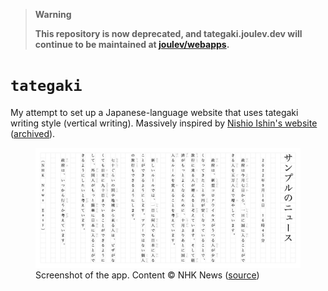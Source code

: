 > **Warning**
>
> **This repository is now deprecated, and tategaki.joulev.dev will continue to be maintained at [joulev/webapps](https://github.com/joulev/webapps/tree/main/apps/tategaki).**

# `tategaki`

My attempt to set up a Japanese-language website that uses tategaki writing
style (vertical writing). Massively inspired by [Nishio Ishin's website](http://ni.siois.in)
([archived](https://web.archive.org/web/20220304235332/http://ni.siois.in/)).

<figure>
  <img
    src="/static/screenshot.png"
    alt="App screenshot">
  <figcaption>Screenshot of the app. Content &copy; NHK News (<a href="https://www3.nhk.or.jp/news/easy/k10013820001000/k10013820001000.html">source</a>)</figcaption>
</figure>
